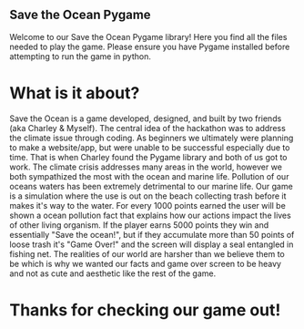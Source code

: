 ## Save the Ocean Pygame
Welcome to our Save the Ocean Pygame library! Here you find all the files needed to play the game. Please ensure you have Pygame installed before attempting to run the game in python. 

# What is it about? 
Save the Ocean is a game developed, designed, and built by two friends (aka Charley & Myself). The central idea of the hackathon was to address the climate issue through coding. As beginners we ultimately were planning to make a website/app, but were unable to be successful especially due to time. That is when Charley found the Pygame library and both of us got to work. The climate crisis addresses many areas in the world, however we both sympathized the most with the ocean and marine life. Pollution of our oceans waters has been extremely detrimental to our marine life. Our game is a simulation where the use is out on the beach collecting trash before it makes it's way to the water. For every 1000 points earned the user will be shown a ocean pollution fact that explains how our actions impact the lives of other living organism. If the player earns 5000 points they win and essentially "Save the ocean!", but if they accumulate more than 50 points of loose trash it's "Game Over!" and the screen will display a seal entangled in fishing net. The realities of our world are harsher than we believe them to be which is why we wanted our facts and game over screen to be heavy and not as cute and aesthetic like the rest of the game. 

# Thanks for checking our game out! 
